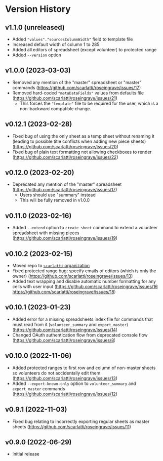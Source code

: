 # Version History

## v1.1.0 (unreleased)

- Added `"values"."sourcesColumnWidth"` field to template file
- Increased default width of column 1 to 285
- Added all editors of spreadsheet (except volunteer) to protected range
- Added `--version` option

## v1.0.0 (2023-03-03)

- Removed any mention of the "master" spreadsheet or "master" commands
  (https://github.com/scarlatti/roseingrave/issues/17)
- Removed hard-coded `"metaDataFields"` values from defaults file
  (https://github.com/scarlatti/roseingrave/issues/21)
  - This forces the `"template"` file to be required for the user, which is a
    non-backward compatible change.

## v0.12.1 (2023-02-28)

- Fixed bug of using the only sheet as a temp sheet without renaming it (leading
  to possible title conflicts when adding new piece sheets)
  (https://github.com/scarlatti/roseingrave/issues/20)
- Fixed bug of plain text formatting not allowing checkboxes to render
  (https://github.com/scarlatti/roseingrave/issues/22)

## v0.12.0 (2023-02-20)

- Deprecated any mention of the "master" spreadsheet
  (https://github.com/scarlatti/roseingrave/issues/17)
  - Users should use "summary" instead
  - This will be fully removed in v1.0.0

## v0.11.0 (2023-02-16)

- Added `--extend` option to `create_sheet` command to extend a volunteer
  spreadsheet with missing pieces
  (https://github.com/scarlatti/roseingrave/issues/19)

## v0.10.2 (2023-02-15)

- Moved repo to [`scarlatti` organization](https://github.com/scarlatti)
- Fixed protected range bug: specify emails of editors (which is only the owner)
  (https://github.com/scarlatti/roseingrave/issues/13)
- Added text wrapping and disable automatic number formatting for any cells with
  user input (https://github.com/scarlatti/roseingrave/issues/16
  https://github.com/scarlatti/roseingrave/issues/18)

## v0.10.1 (2023-01-23)

- Added error for a missing spreadsheets index file for commands that must read
  from it (`volunteer_summary` and `export_master`)
  (https://github.com/scarlatti/roseingrave/issues/14)
- Changed OAuth authentication flow from deprecated console flow
  (https://github.com/scarlatti/roseingrave/issues/8)

## v0.10.0 (2022-11-06)

- Added protected ranges to first row and column of non-master sheets so
  volunteers do not accidentally edit them
  (https://github.com/scarlatti/roseingrave/issues/13)
- Added `--export-known-only` option to `volunteer_summary` and `export_master`
  commands (https://github.com/scarlatti/roseingrave/issues/12)

## v0.9.1 (2022-11-03)

- Fixed bug relating to incorrectly exporting regular sheets as master sheets
  (https://github.com/scarlatti/roseingrave/issues/11)

## v0.9.0 (2022-06-29)

- Initial release
